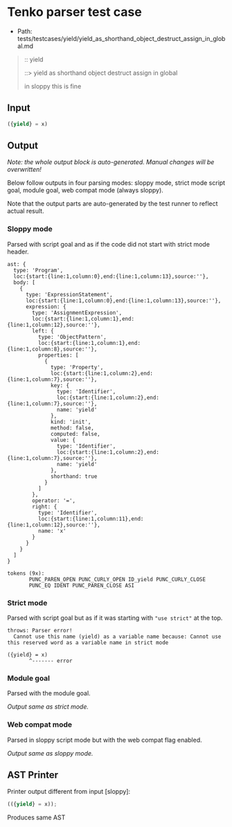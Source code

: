 # Tenko parser test case

- Path: tests/testcases/yield/yield_as_shorthand_object_destruct_assign_in_global.md

> :: yield
>
> ::> yield as shorthand object destruct assign in global
>
> in sloppy this is fine

## Input

`````js
({yield} = x)
`````

## Output

_Note: the whole output block is auto-generated. Manual changes will be overwritten!_

Below follow outputs in four parsing modes: sloppy mode, strict mode script goal, module goal, web compat mode (always sloppy).

Note that the output parts are auto-generated by the test runner to reflect actual result.

### Sloppy mode

Parsed with script goal and as if the code did not start with strict mode header.

`````
ast: {
  type: 'Program',
  loc:{start:{line:1,column:0},end:{line:1,column:13},source:''},
  body: [
    {
      type: 'ExpressionStatement',
      loc:{start:{line:1,column:0},end:{line:1,column:13},source:''},
      expression: {
        type: 'AssignmentExpression',
        loc:{start:{line:1,column:1},end:{line:1,column:12},source:''},
        left: {
          type: 'ObjectPattern',
          loc:{start:{line:1,column:1},end:{line:1,column:8},source:''},
          properties: [
            {
              type: 'Property',
              loc:{start:{line:1,column:2},end:{line:1,column:7},source:''},
              key: {
                type: 'Identifier',
                loc:{start:{line:1,column:2},end:{line:1,column:7},source:''},
                name: 'yield'
              },
              kind: 'init',
              method: false,
              computed: false,
              value: {
                type: 'Identifier',
                loc:{start:{line:1,column:2},end:{line:1,column:7},source:''},
                name: 'yield'
              },
              shorthand: true
            }
          ]
        },
        operator: '=',
        right: {
          type: 'Identifier',
          loc:{start:{line:1,column:11},end:{line:1,column:12},source:''},
          name: 'x'
        }
      }
    }
  ]
}

tokens (9x):
       PUNC_PAREN_OPEN PUNC_CURLY_OPEN ID_yield PUNC_CURLY_CLOSE
       PUNC_EQ IDENT PUNC_PAREN_CLOSE ASI
`````

### Strict mode

Parsed with script goal but as if it was starting with `"use strict"` at the top.

`````
throws: Parser error!
  Cannot use this name (yield) as a variable name because: Cannot use this reserved word as a variable name in strict mode

({yield} = x)
       ^------- error
`````


### Module goal

Parsed with the module goal.

_Output same as strict mode._

### Web compat mode

Parsed in sloppy script mode but with the web compat flag enabled.

_Output same as sloppy mode._

## AST Printer

Printer output different from input [sloppy]:

````js
(({yield} = x));
````

Produces same AST
